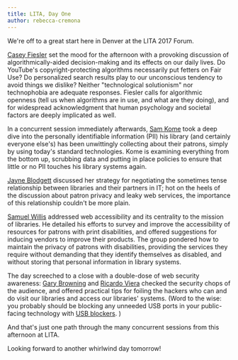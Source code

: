 ```yaml
---
title: LITA, Day One
author: rebecca-cremona
---
```

We're off to a great start here in Denver at the LITA 2017 Forum.

[Casey Fiesler](http://forum.lita.org/speakers/casey-fiesler/) set the mood for the afternoon with a provoking discussion of algorithmically-aided decision-making and its effects on our daily lives. Do YouTube's copyright-protecting algorithms necessarily put fetters on Fair Use? Do personalized search results play to our unconscious tendency to avoid things we dislike? Neither "technological solutionism" nor technophobia are adequate responses. Fiesler calls for algorithmic openness (tell us when algorithms are in use, and what are they doing), and for widespread acknowledgment that human psychology and societal factors are deeply implicated as well.

In a concurrent session immediately afterwards, [Sam Kome](http://forum.lita.org/speakers/sam-kome/) took a deep dive into the personally identifiable information (PII) his library (and certainly everyone else's) has been unwittingly collecting about their patrons, simply by using today's standard technologies. Kome is examining everything from the bottom up, scrubbing data and putting in place policies to ensure that little or no PII touches his library systems again.

[Jayne Blodgett](http://forum.lita.org/speakers/jayne-blodgett/) discussed her strategy for negotiating the sometimes tense relationship between libraries and their partners in IT; hot on the heels of the discussion about patron privacy and leaky web services, the importance of this relationship couldn't be more plain.

[Samuel Willis](http://forum.lita.org/speakers/samuel-willis/) addressed web accessibility and its centrality to the mission of libraries. He detailed his efforts to survey and improve the accessibility of resources for patrons with print disabilities, and offered suggestions for inducing vendors to improve their products. The group pondered how to maintain the privacy of patrons with disabilities, providing the services they require without demanding that they identify themselves as disabled, and without storing that personal information in library systems.

The day screeched to a close with a double-dose of web security awareness: [Gary Browning](http://forum.lita.org/speakers/gary-browning) and [Ricardo Viera](http://forum.lita.org/speakers/ricardo-viera/) checked the security chops of the audience, and offered practical tips for foiling the hackers who can and do visit our libraries and access our libraries' systems. (Word to the wise: you probably should be blocking any unneeded USB ports in your public-facing technology with [USB blockers](https://www.amazon.com/Lindy-USB-Port-Blocker-Green/dp/B000I2JWJ0). )

And that's just one path through the many concurrent sessions from this afternoon at LITA. 

Looking forward to another whirlwind day tomorrow!
